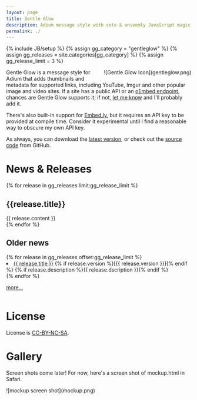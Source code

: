 ```yaml
---
layout: page
title: Gentle Glow
description: Adium message style with cute & unseemly JavaScript magic. It's a thing.
permalink: ./
---
```

{% include JB/setup %}
{% assign gg_category = "gentleglow" %}
{% assign gg_releases = site.categories[gg_category] %}
{% assign gg_release_limit = 3 %}

<div style="float: right; margin: 0 0 1em 1em" markdown="yes">
  ![Gentle Glow Icon](gentleglow.png)
</div>

Gentle Glow is a message style for Adium that adds thumbnails and metadata for supported links, including YouTube, Imgur and other popular image and video sites. If a site has a public API or an [oEmbed endpoint][oembed], chances are Gentle Glow supports it; if not, [let me know][issues] and I'll probably add it.

There's also built-in support for [Embed.ly][embedly], but it requires an API key to be provided at compile time. Consider it experimental until I find a reasonable way to obscure my own API key.

As always, you can download the [latest version][download], or check out the [source code][source] from GitHub.

# News & Releases
<div style="float: left">
  {% for release in gg_releases limit:gg_release_limit %}
    <h2>{{release.title}}</h2>
    <article>
      {{ release.content }}
    </article>
  {% endfor %}
</div>

<div style="float: right">
  <h2>Older news</h2>
  {% for release in gg_releases offset:gg_release_limit %}
    <li>
      <a href="{{ release.url }}">{{ release.title }}</a>
      {% if release.version %}[{{ release.version }}]{% endif %}
      {% if release.description %}{{ release.dscription }}{% endif %}
    </li>
  {% endfor %}
  
  <a href="{{ BASE_PATH }}{{ site.JB.categories_path }}#{{ gg_category }}-ref">more…</a>
</div>

<br style="clear: both">

# License
License is [CC-BY-NC-SA][].

# Gallery
Screen shots come later! For now, here's a screen shot of mockup.html in Safari.

<div class="gallery" markdown="yes">
  ![mockup screen shot](mockup.png)
</div>


[download]: http://goo.gl/dbE1E
[issues]: https://github.com/erisdiscord/adium-gentleglow/issues
[source]: https://github.com/erisdiscord/adium-gentleglow

[cc-by-nc-sa]: http://creativecommons.org/licenses/by-nc-sa/3.0/
[embedly]: http://embed.ly/
[oembed]: http://www.oembed.com/
